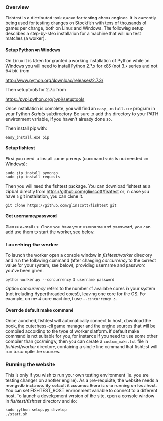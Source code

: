 ### Overview

Fishtest is a distributed task queue for testing chess engines.  It is currently
being used for testing changes on Stockfish with tens of thousands of games per
change, both on Linux and Windows.  The following setup describes a step-by-step
installation for a machine that will run test matches (a worker).

#### Setup Python on Windows

On Linux it is taken for granted a working installation of Python while on Windows
you will need to install Python 2.7.x for x86 (not 3.x series and not 64 bit) from

http://www.python.org/download/releases/2.7.3/

Then setuptools for 2.7.x from

https://pypi.python.org/pypi/setuptools

Once installation is complete, you will find an `easy_install.exe` program in your
Python *Scripts* subdirectory. Be sure to add this directory to your PATH environment
variable, if you haven't already done so.

Then install pip with:

```
easy_install.exe pip
```

#### Setup fishtest

First you need to install some prereqs (command `sudo` is not needed on Windows):

```
sudo pip install pymongo
sudo pip install requests
```

Then you will need the fishtest package.  You can download fishtest as a zipball
directly from https://github.com/glinscott/fishtest or, in case you have a git
installation, you can clone it.

```
git clone https://github.com/glinscott/fishtest.git
```

#### Get username/password

Please e-mail us.  Once you have your username and password, you can add use them
to start the worker, see below.

### Launching the worker

To launch the worker open a console window in *fishtest/worker* directory and run
the following command (after changing *concurrency* to the correct value for
your system, see below), providing username and password you've been given.

```
python worker.py --concurrency 3 username password
```

Option *concurrency* refers to the number of available cores in your system (not
including Hyperthreaded cores!), leaving one core for the OS.  For example,
on my 4 core machine, I use `--concurrency 3`.

#### Override default make command

Once launched, fishtest will automatically connect to host, download the book,
the cutechess-cli game manager and the engine sources that will be compiled
according to the type of worker platform. If default make command is not suitable
for you, for instance if you need to use some other compiler than gcc/mingw,
then you can create a `custom_make.txt` file in *fishtest/worker* directory,
containing a single line command that fishtest will run to compile the sources.

### Running the website

This is only if you wish to run your own testing environment (ie. you are testing
changes on another engine). As a pre-requisite, the website needs a mongodb instance.
By default it assumes there is one running on localhost.  You can set FISHTEST_HOST
environment variable to connect to a different host. To launch a development version
of the site, open a console window in *fishtest/fishtest* directory and do:

```
sudo python setup.py develop
./start.sh
```
